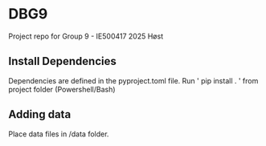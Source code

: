 # DBG9
Project repo for Group 9 - IE500417 2025 Høst


## Install Dependencies

Dependencies are defined in the pyproject.toml file.
Run ' pip install . ' from project folder (Powershell/Bash)

## Adding data 

Place data files in /data folder.